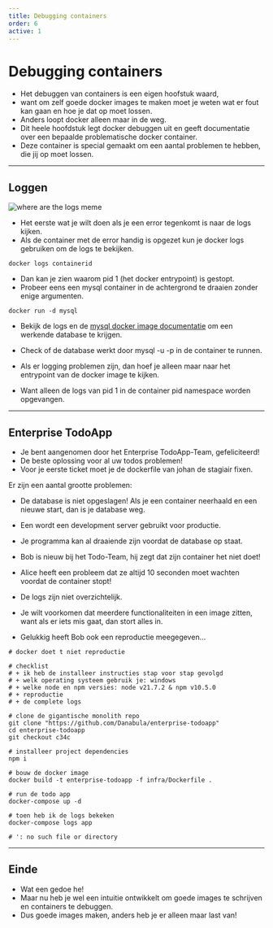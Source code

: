 ```yaml
---
title: Debugging containers
order: 6
active: 1
---
```


# Debugging containers

- Het debuggen van containers is een eigen hoofstuk waard,
- want om zelf goede docker images te maken moet je weten wat er fout kan gaan en hoe je dat op moet lossen.
- Anders loopt docker alleen maar in de weg.
- Dit heele hoofdstuk legt docker debuggen uit en geeft documentatie over een bepaalde problematische docker container.
- Deze container is special gemaakt om een aantal problemen te hebben, die jij op moet lossen.

---

## Loggen

![where are the logs meme](@where-are-the-logs.png)

- Het eerste wat je wilt doen als je een error tegenkomt is naar de logs kijken.
- Als de container met de error handig is opgezet kun je docker logs gebruiken om de logs te bekijken.

```shell
docker logs containerid
```

- Dan kan je zien waarom pid 1 (het docker entrypoint) is gestopt.
- Probeer eens een mysql container in de achtergrond te draaien zonder enige argumenten.

```shell
docker run -d mysql
```

- Bekijk de logs en de [mysql docker image documentatie](https://hub.docker.com/_/mysql/) om een werkende database te krijgen.
- Check of de database werkt door mysql -u <user> -p in de container te runnen.

- Als er logging problemen zijn, dan hoef je alleen maar naar het entrypoint van de docker image te kijken.
- Want alleen de logs van pid 1 in de container pid namespace worden opgevangen.

---

## Enterprise TodoApp

- Je bent aangenomen door het Enterprise TodoApp-Team, gefeliciteerd!
- De beste oplossing voor al uw todos problemen!
- Voor je eerste ticket moet je de dockerfile van johan de stagiair fixen.

Er zijn een aantal grootte problemen:

- De database is niet opgeslagen! Als je een container neerhaald en een nieuwe start, dan is je database weg.
- Een wordt een development server gebruikt voor productie.
- Je programma kan al draaiende zijn voordat de database op staat.
- Bob is nieuw bij het Todo-Team, hij zegt dat zijn container het niet doet!
- Alice heeft een probleem dat ze altijd 10 seconden moet wachten voordat de container stopt!
- De logs zijn niet overzichtelijk.
- Je wilt voorkomen dat meerdere functionaliteiten in een image zitten, want als er iets mis gaat, dan stort alles in.

- Gelukkig heeft Bob ook een reproductie meegegeven...

```shell
# docker doet t niet reproductie

# checklist
# + ik heb de installeer instructies stap voor stap gevolgd
# + welk operating systeem gebruik je: windows
# + welke node en npm versies: node v21.7.2 & npm v10.5.0
# + reproductie
# + de complete logs

# clone de gigantische monolith repo
git clone "https://github.com/Danabula/enterprise-todoapp"
cd enterprise-todoapp
git checkout c34c

# installeer project dependencies
npm i

# bouw de docker image
docker build -t enterprise-todoapp -f infra/Dockerfile .

# run de todo app
docker-compose up -d

# toen heb ik de logs bekeken
docker-compose logs app

# ': no such file or directory
```

---

## Einde

- Wat een gedoe he!
- Maar nu heb je wel een intuitie ontwikkelt om goede images te schrijven en containers te debuggen.
- Dus goede images maken, anders heb je er alleen maar last van!
